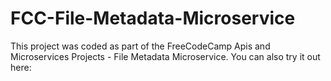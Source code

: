 # FCC-File-Metadata-Microservice
This project was coded as part of the FreeCodeCamp Apis and Microservices Projects - File Metadata Microservice. You can also try it out here:
